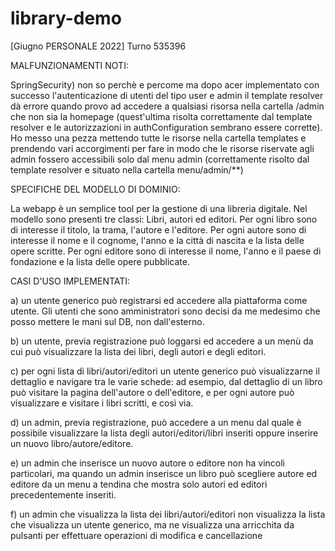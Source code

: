 # library-demo
[Giugno PERSONALE 2022] Turno 535396

MALFUNZIONAMENTI NOTI:

SpringSecurity) non so perchè e percome ma dopo acer implementato con successo l'autenticazione di utenti del tipo user e admin il template resolver dà errore quando provo ad accedere a qualsiasi risorsa nella cartella /admin che non sia la homepage (quest'ultima  risolta correttamente dal template resolver e le autorizzazioni in authConfiguration sembrano essere corrette).
Ho messo una pezza mettendo tutte le risorse nella cartella templates e prendendo vari accorgimenti per fare in modo che le risorse riservate agli admin fossero accessibili solo dal menu admin (correttamente risolto dal template resolver e situato nella cartella menu/admin/**)

SPECIFICHE DEL MODELLO DI DOMINIO:

La webapp è un semplice tool per la gestione di una libreria digitale. Nel modello sono presenti tre classi: Libri, autori ed editori. 
Per ogni libro sono di interesse il titolo, la trama, l'autore e l'editore.
Per ogni autore sono di interesse il nome e il cognome, l'anno e la città di nascita e la lista delle opere scritte.
Per ogni editore sono di interesse il nome, l'anno e il paese di fondazione e la lista delle opere pubblicate.

CASI D'USO IMPLEMENTATI:

a) un utente generico può registrarsi ed accedere alla piattaforma come utente. Gli utenti che sono amministratori sono decisi da me medesimo che posso mettere le mani sul DB, non dall'esterno.

b) un utente, previa registrazione può loggarsi ed accedere a un menù da cui può visualizzare la lista dei libri, degli autori e degli editori.

c) per ogni lista di libri/autori/editori un utente generico può visualizzarne il dettaglio e navigare tra le varie schede: ad esempio, dal dettaglio di un libro può visitare la pagina dell'autore o dell'editore, e per ogni autore può visualizzare e visitare i libri scritti, e così via.

d) un admin, previa registrazione, può accedere a un menu dal quale è possibile visualizzare la lista degli autori/editori/libri inseriti oppure inserire un  nuovo libro/autore/editore.

e) un admin che inserisce un nuovo autore o editore non ha vincoli particolari, ma quando un admin inserisce un libro può scegliere autore ed editore da un menu a tendina che mostra solo autori ed editori precedentemente inseriti.

f) un admin che visualizza la lista dei libri/autori/editori non visualizza la lista che visualizza un utente generico, ma ne visualizza una arricchita da pulsanti per effettuare operazioni di modifica e cancellazione
